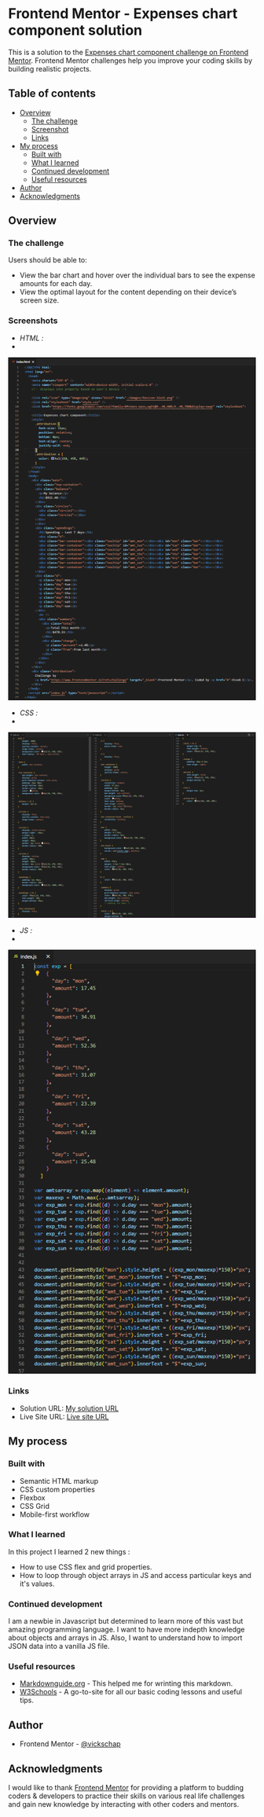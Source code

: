 # Frontend Mentor - Expenses chart component solution

This is a solution to the [Expenses chart component challenge on Frontend Mentor](https://www.frontendmentor.io/challenges/expenses-chart-component-e7yJBUdjwt). Frontend Mentor challenges help you improve your coding skills by building realistic projects. 

## Table of contents

- [Overview](#overview)
  - [The challenge](#the-challenge)
  - [Screenshot](#screenshot)
  - [Links](#links)
- [My process](#my-process)
  - [Built with](#built-with)
  - [What I learned](#what-i-learned)
  - [Continued development](#continued-development)
  - [Useful resources](#useful-resources)
- [Author](#author)
- [Acknowledgments](#acknowledgments)


## Overview

### The challenge

Users should be able to:

- View the bar chart and hover over the individual bars to see the expense amounts for each day.
- View the optimal layout for the content depending on their device’s screen size.


### Screenshots

- *HTML :*
- 
![HTML-screenshot](HTML.PNG)
 - *CSS :*
 - 
![CSS-screenshot](CSS.PNG)
 - *JS :*
 - 
![JS-screenshot](JS.PNG)

### Links

- Solution URL: [My solution URL]([https://your-solution-url.com](https://www.frontendmentor.io/solutions/interactive-expenses-chart-component-2FqS0wcTFG))
- Live Site URL: [Live site URL](https://vickschap.github.io/expenses-chart-component-main/)

## My process

### Built with

- Semantic HTML markup
- CSS custom properties
- Flexbox
- CSS Grid
- Mobile-first workflow

### What I learned

In this project I learned 2 new things :
 - How to use CSS flex and grid properties.
 - How to loop through object arrays in JS and access particular keys and it's values.

### Continued development

I am a newbie in Javascript but determined to learn more of this vast but amazing programming language. I want to have more indepth knowledge about objects and arrays in JS. Also, I want to understand how to import JSON data into a vanilla JS file.

### Useful resources

- [Markdownguide.org](https://www.markdownguide.org) - This helped me for wrinting this markdown.
- [W3Schools](https://www.w3schools.com) - A go-to-site for all our basic coding lessons and useful tips.

## Author

- Frontend Mentor - [@vickschap](https://www.frontendmentor.io/profile/vickschap)

## Acknowledgments

I would like to thank [Frontend Mentor](https://www.frontendmentor.io) for providing a platform to budding coders & developers to practice their skills on various real life challenges and gain new knowledge by interacting with other coders and mentors.
